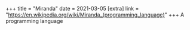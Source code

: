 +++
title = "Miranda"
date = 2021-03-05
[extra]
link = "https://en.wikipedia.org/wiki/Miranda_(programming_language)"
+++
A programming language

